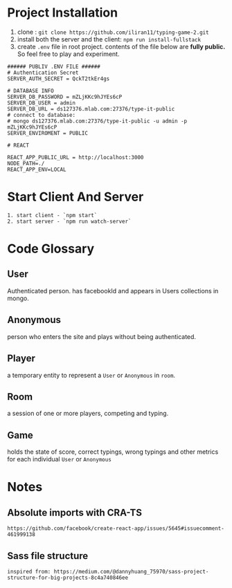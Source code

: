 # Project Installation

1. clone : `git clone https://github.com/iliran11/typing-game-2.git`
2. install both the server and the client: `npm run install-fullstack`
3. create `.env` file in root project. contents of the file below are **fully public.** So feel free to play and experiment.

```
###### PUBLIV .ENV FILE ######
# Authentication Secret
SERVER_AUTH_SECRET = QckT2tkEr4gs

# DATABASE INFO
SERVER_DB_PASSWORD = mZLjKKc9hJYEs6cP
SERVER_DB_USER = admin
SERVER_DB_URL = ds127376.mlab.com:27376/type-it-public
# connect to database:
# mongo ds127376.mlab.com:27376/type-it-public -u admin -p mZLjKKc9hJYEs6cP
SERVER_ENVIROMENT = PUBLIC

# REACT

REACT_APP_PUBLIC_URL = http://localhost:3000
NODE_PATH=./
REACT_APP_ENV=LOCAL
```

# Start Client And Server

    1. start client - `npm start`
    2. start server - `npm run watch-server`

# Code Glossary

## User

Authenticated person. has facebookId and appears in Users collections in mongo.

## Anonymous

person who enters the site and plays without being authenticated.

## Player

a temporary entity to represent a `User` or `Anonymous` in `room`.

## Room

a session of one or more players, competing and typing.

## Game

holds the state of score, correct typings, wrong typings and other metrics for each individual `User` or `Anonymous`

# Notes

## Absolute imports with CRA-TS

    https://github.com/facebook/create-react-app/issues/5645#issuecomment-461999138

## Sass file structure

    inspired from: https://medium.com/@dannyhuang_75970/sass-project-structure-for-big-projects-8c4a740846ee

